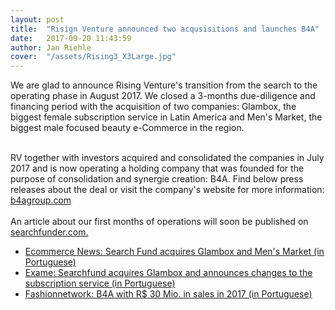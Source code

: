 ```yaml
---
layout: post
title:  "Risign Venture announced two acqusisitions and launches B4A"
date:   2017-09-20 11:43:59
author: Jan Riehle
cover:  "/assets/Rising3_X3Large.jpg"
---
```


<p>We are glad to announce Rising Venture's transition from the search to the operating phase in August 2017.
We closed a 3-months due-diligence and financing period with the acquisition of two companies: Glambox, the biggest female subscription service in Latin America and Men's Market, the biggest male focused beauty e-Commerce in the region.<br><br>

RV together with investors acquired and consolidated the companies in July 2017 and is now operating a holding company that was founded for the purpose of consolidation and synergie creation: B4A. 
Find below press releases about the deal or visit the company's website for more information:
<a target="_blank" href="http://www.b4agroup.com">b4agroup.com</a>
<br>
<br>
An article about our first months of operations will soon be published on <a target="_blank" href="http://www.searchfunder.com">searchfunder.com.</a> 
<br>

<ul>
<li>
<a target="_blank" href="https://ecommercenews.com.br/noticias/parcerias-comerciais/search-fund-brasileira-adquire-glambox-e-mens-market/">Ecommerce News: Search Fund acquires Glambox and Men's Market (in Portuguese)</a>
</li>

<li>
<a target="_blank" href="https://exame.abril.com.br/pme/fundo-compra-glambox-e-anuncia-mudancas-no-clube-de-assinaturas/">Exame: Searchfund acquires Glambox and announces changes to the subscription service (in Portuguese)</a>
</li>


<li><a target="_blank" href="http://br.fashionnetwork.com/news/Grupo-B4A-proprietario-da-Glambox-e-Men-s-Market-teve-faturamento-de-30-milhoes-em-2017,945276.html#.WpgyhJPwbyJ">Fashionnetwork: B4A with R$ 30 Mio. in sales in 2017 (in Portuguese)</a>
</li>


</ul>
	
	